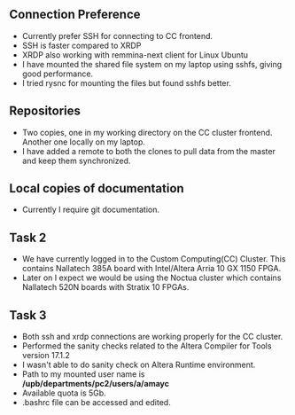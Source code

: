## Connection Preference
- Currently prefer SSH for connecting to CC frontend.
- SSH is faster compared to XRDP
- XRDP also working with remmina-next client for Linux Ubuntu
- I have mounted the shared file system on my laptop using sshfs, giving good performance.
- I tried rysnc for mounting the files but found sshfs better.

## Repositories
- Two copies, one in my working directory on the CC cluster frontend. Another one locally on my laptop.
- I have added a remote to both the clones to pull data from the master and keep them synchronized.

## Local copies of documentation
- Currently I require git documentation.

## Task 2
- We have currently logged in to the Custom Computing(CC) Cluster. This contains Nallatech 385A board with Intel/Altera Arria 10 GX 1150 FPGA.
- Later on I expect we would be using the Noctua cluster which contains Nallatech 520N boards with Stratix 10 FPGAs.

## Task 3
- Both ssh and xrdp connections are working properly for the CC cluster. 
- Performed the sanity checks related to the Altera Compiler for Tools version 17.1.2
- I wasn't able to do sanity check on Altera Runtime environment.
- Path to my mounted user name is **/upb/departments/pc2/users/a/amayc**
- Available quota is 5Gb.
- .bashrc file can be accessed and edited.

